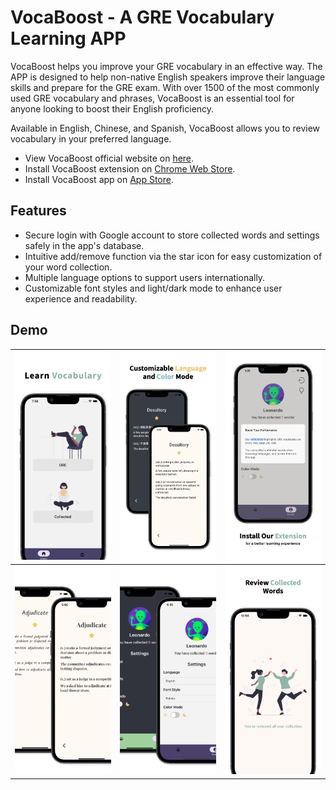 # VocaBoost - A GRE Vocabulary Learning APP

VocaBoost helps you improve your GRE vocabulary in an effective way. The APP is designed to help non-native English speakers improve their language skills and prepare for the GRE exam. With over 1500 of the most commonly used GRE vocabulary and phrases, VocaBoost is an essential tool for anyone looking to boost their English proficiency.

Available in English, Chinese, and Spanish, VocaBoost allows you to review vocabulary in your preferred language.

- View VocaBoost official website on [here](https://www.vocabularyboost.com/).
- Install VocaBoost extension on [Chrome Web Store](https://chrome.google.com/webstore/detail/vocaboost-gre-vocabulary/gfkmbmplhjdoejicgmaldndkcnnpplho).
- Install VocaBoost app on [App Store](https://apps.apple.com/app/vocabboost/id6447704480).

## Features

- Secure login with Google account to store collected words and settings safely in the app's database.
- Intuitive add/remove function via the star icon for easy customization of your word collection.
- Multiple language options to support users internationally.
- Customizable font styles and light/dark mode to enhance user experience and readability.

## Demo

![Home Screen](demo/screenshot1.png) | ![Study Screen](demo/screenshot2.png) | ![Extension Pop-up](demo/screenshot3.png)
:-:|:-:|:-:
![Font Styles](demo/screenshot4.png) | ![Light/Dark Mode](demo/screenshot5.png) | ![Collection](demo/screenshot6.png)
